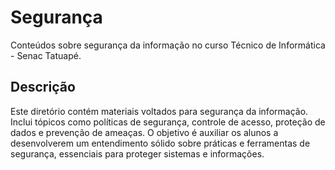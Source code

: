 # Segurança

Conteúdos sobre segurança da informação no curso Técnico de Informática - Senac Tatuapé.

## Descrição

Este diretório contém materiais voltados para segurança da informação. Inclui tópicos como políticas de segurança, controle de acesso, proteção de dados e prevenção de ameaças. O objetivo é auxiliar os alunos a desenvolverem um entendimento sólido sobre práticas e ferramentas de segurança, essenciais para proteger sistemas e informações.